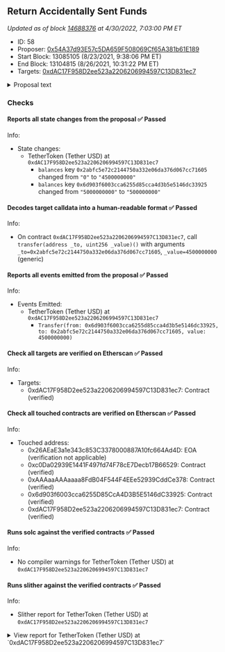 ## Return Accidentally Sent Funds

_Updated as of block [14688376](https://etherscan.io/block/14688376) at 4/30/2022, 7:03:00 PM ET_

- ID: 58
- Proposer: [0x54A37d93E57c5DA659F508069Cf65A381b61E189](https://etherscan.io/address/0x54A37d93E57c5DA659F508069Cf65A381b61E189)
- Start Block: 13085105 (8/23/2021, 9:38:06 PM ET)
- End Block: 13104815 (8/26/2021, 10:31:22 PM ET)
- Targets: [0xdAC17F958D2ee523a2206206994597C13D831ec7](https://etherscan.io/address/0xdAC17F958D2ee523a2206206994597C13D831ec7#code)

<details>
  <summary>Proposal text</summary>

> # Return Accidentally Sent Funds
> Previously we established a rule that every half year we send back funds that were accidentally sent to contracts managed by Compound governance ([proposal 37](https://compound.finance/governance/proposals/37)).
> 
> There was one request that meets the requirements: the [transaction](https://etherscan.io/tx/0xbfb32d43e5a4d9a5ebc18709697cbedb1c149b282e104ce2d38ded68a8d635c0) sent 5,000 USDT to the [cDAI](https://etherscan.io/address/0x5d3a536e4d6dbd6114cc1ead35777bab948e3643) contract, after the 10% penalty applied we are sending back 4,500 USDT
> 
> 
> Requests can be posted on the forum link below.
> 
> [Discussion](https://www.comp.xyz/t/implement-ctoken-sweeptoken-and-return-accidentally-sent-funds/1147/34)
</details>

### Checks
#### Reports all state changes from the proposal ✅ Passed
  




Info:
- State changes:
    - TetherToken (Tether USD) at `0xdAC17F958D2ee523a2206206994597C13D831ec7`
        - `balances` key `0x2abfc5e72c2144750a332e06da376d067cc71605` changed from `"0"` to `"4500000000"`
        - `balances` key `0x6d903f6003cca6255d85cca4d3b5e5146dc33925` changed from `"5000000000"` to `"500000000"`

#### Decodes target calldata into a human-readable format ✅ Passed
  




Info:
- On contract `0xdAC17F958D2ee523a2206206994597C13D831ec7`, call `transfer(address _to, uint256 _value)()` with arguments `_to=0x2abfc5e72c2144750a332e06da376d067cc71605`, `_value=4500000000` (generic)

#### Reports all events emitted from the proposal ✅ Passed
  




Info:
- Events Emitted:
    - TetherToken (Tether USD) at `0xdAC17F958D2ee523a2206206994597C13D831ec7`
        - `Transfer(from: 0x6d903f6003cca6255d85cca4d3b5e5146dc33925, to: 0x2abfc5e72c2144750a332e06da376d067cc71605, value: 4500000000)`

#### Check all targets are verified on Etherscan ✅ Passed
  




Info:
- Targets:
    - 0xdAC17F958D2ee523a2206206994597C13D831ec7: Contract (verified)

#### Check all touched contracts are verified on Etherscan ✅ Passed
  




Info:
- Touched address:
    - 0x26AEaE3a1e343c853C3378000887A10fc664Ad4D: EOA (verification not applicable)
    - 0xc0Da02939E1441F497fd74F78cE7Decb17B66529: Contract (verified)
    - 0xAAAaaAAAaaaa8FdB04F544F4EEe52939CddCe378: Contract (verified)
    - 0x6d903f6003cca6255D85CcA4D3B5E5146dC33925: Contract (verified)
    - 0xdAC17F958D2ee523a2206206994597C13D831ec7: Contract (verified)

#### Runs solc against the verified contracts ✅ Passed
  




Info:
- No compiler warnings for TetherToken (Tether USD) at `0xdAC17F958D2ee523a2206206994597C13D831ec7`

#### Runs slither against the verified contracts ✅ Passed
  




Info:
- Slither report for TetherToken (Tether USD) at `0xdAC17F958D2ee523a2206206994597C13D831ec7`

<details>
<summary>View report for TetherToken (Tether USD) at `0xdAC17F958D2ee523a2206206994597C13D831ec7`</summary>

```
[93m
UpgradedStandardToken (crytic-export/etherscan-contracts/0xdAC17F958D2ee523a2206206994597C13D831ec7-TetherToken.sol#303-309) has incorrect ERC20 function interface:StandardToken.transferFrom(address,address,uint256) (crytic-export/etherscan-contracts/0xdAC17F958D2ee523a2206206994597C13D831ec7-TetherToken.sol#167-188)
UpgradedStandardToken (crytic-export/etherscan-contracts/0xdAC17F958D2ee523a2206206994597C13D831ec7-TetherToken.sol#303-309) has incorrect ERC20 function interface:StandardToken.approve(address,uint256) (crytic-export/etherscan-contracts/0xdAC17F958D2ee523a2206206994597C13D831ec7-TetherToken.sol#195-205)
UpgradedStandardToken (crytic-export/etherscan-contracts/0xdAC17F958D2ee523a2206206994597C13D831ec7-TetherToken.sol#303-309) has incorrect ERC20 function interface:ERC20.transferFrom(address,address,uint256) (crytic-export/etherscan-contracts/0xdAC17F958D2ee523a2206206994597C13D831ec7-TetherToken.sol#91)
UpgradedStandardToken (crytic-export/etherscan-contracts/0xdAC17F958D2ee523a2206206994597C13D831ec7-TetherToken.sol#303-309) has incorrect ERC20 function interface:ERC20.approve(address,uint256) (crytic-export/etherscan-contracts/0xdAC17F958D2ee523a2206206994597C13D831ec7-TetherToken.sol#92)
UpgradedStandardToken (crytic-export/etherscan-contracts/0xdAC17F958D2ee523a2206206994597C13D831ec7-TetherToken.sol#303-309) has incorrect ERC20 function interface:ERC20Basic.transfer(address,uint256) (crytic-export/etherscan-contracts/0xdAC17F958D2ee523a2206206994597C13D831ec7-TetherToken.sol#81)
UpgradedStandardToken (crytic-export/etherscan-contracts/0xdAC17F958D2ee523a2206206994597C13D831ec7-TetherToken.sol#303-309) has incorrect ERC20 function interface:BasicToken.transfer(address,uint256) (crytic-export/etherscan-contracts/0xdAC17F958D2ee523a2206206994597C13D831ec7-TetherToken.sol#122-135)
TetherToken (crytic-export/etherscan-contracts/0xdAC17F958D2ee523a2206206994597C13D831ec7-TetherToken.sol#311-448) has incorrect ERC20 function interface:BasicToken.transfer(address,uint256) (crytic-export/etherscan-contracts/0xdAC17F958D2ee523a2206206994597C13D831ec7-TetherToken.sol#122-135)
TetherToken (crytic-export/etherscan-contracts/0xdAC17F958D2ee523a2206206994597C13D831ec7-TetherToken.sol#311-448) has incorrect ERC20 function interface:ERC20Basic.transfer(address,uint256) (crytic-export/etherscan-contracts/0xdAC17F958D2ee523a2206206994597C13D831ec7-TetherToken.sol#81)
TetherToken (crytic-export/etherscan-contracts/0xdAC17F958D2ee523a2206206994597C13D831ec7-TetherToken.sol#311-448) has incorrect ERC20 function interface:StandardToken.transferFrom(address,address,uint256) (crytic-export/etherscan-contracts/0xdAC17F958D2ee523a2206206994597C13D831ec7-TetherToken.sol#167-188)
TetherToken (crytic-export/etherscan-contracts/0xdAC17F958D2ee523a2206206994597C13D831ec7-TetherToken.sol#311-448) has incorrect ERC20 function interface:StandardToken.approve(address,uint256) (crytic-export/etherscan-contracts/0xdAC17F958D2ee523a2206206994597C13D831ec7-TetherToken.sol#195-205)
TetherToken (crytic-export/etherscan-contracts/0xdAC17F958D2ee523a2206206994597C13D831ec7-TetherToken.sol#311-448) has incorrect ERC20 function interface:ERC20.transferFrom(address,address,uint256) (crytic-export/etherscan-contracts/0xdAC17F958D2ee523a2206206994597C13D831ec7-TetherToken.sol#91)
TetherToken (crytic-export/etherscan-contracts/0xdAC17F958D2ee523a2206206994597C13D831ec7-TetherToken.sol#311-448) has incorrect ERC20 function interface:ERC20.approve(address,uint256) (crytic-export/etherscan-contracts/0xdAC17F958D2ee523a2206206994597C13D831ec7-TetherToken.sol#92)
TetherToken (crytic-export/etherscan-contracts/0xdAC17F958D2ee523a2206206994597C13D831ec7-TetherToken.sol#311-448) has incorrect ERC20 function interface:TetherToken.transfer(address,uint256) (crytic-export/etherscan-contracts/0xdAC17F958D2ee523a2206206994597C13D831ec7-TetherToken.sol#336-343)
TetherToken (crytic-export/etherscan-contracts/0xdAC17F958D2ee523a2206206994597C13D831ec7-TetherToken.sol#311-448) has incorrect ERC20 function interface:TetherToken.transferFrom(address,address,uint256) (crytic-export/etherscan-contracts/0xdAC17F958D2ee523a2206206994597C13D831ec7-TetherToken.sol#346-353)
TetherToken (crytic-export/etherscan-contracts/0xdAC17F958D2ee523a2206206994597C13D831ec7-TetherToken.sol#311-448) has incorrect ERC20 function interface:TetherToken.approve(address,uint256) (crytic-export/etherscan-contracts/0xdAC17F958D2ee523a2206206994597C13D831ec7-TetherToken.sol#365-371)
Reference: https://github.com/crytic/slither/wiki/Detector-Documentation#incorrect-erc20-interface[0m
[92m
Ownable.transferOwnership(address) (crytic-export/etherscan-contracts/0xdAC17F958D2ee523a2206206994597C13D831ec7-TetherToken.sol#64-68) should emit an event for: 
	- owner = newOwner (crytic-export/etherscan-contracts/0xdAC17F958D2ee523a2206206994597C13D831ec7-TetherToken.sol#66) 
Reference: https://github.com/crytic/slither/wiki/Detector-Documentation#missing-events-access-control[0m
[92m
TetherToken.deprecate(address)._upgradedAddress (crytic-export/etherscan-contracts/0xdAC17F958D2ee523a2206206994597C13D831ec7-TetherToken.sol#383) lacks a zero-check on :
		- upgradedAddress = _upgradedAddress (crytic-export/etherscan-contracts/0xdAC17F958D2ee523a2206206994597C13D831ec7-TetherToken.sol#385)
Reference: https://github.com/crytic/slither/wiki/Detector-Documentation#missing-zero-address-validation[0m
[92m
Pragma version^0.4.17 (crytic-export/etherscan-contracts/0xdAC17F958D2ee523a2206206994597C13D831ec7-TetherToken.sol#1) allows old versions
solc-0.4.18 is not recommended for deployment
Reference: https://github.com/crytic/slither/wiki/Detector-Documentation#incorrect-versions-of-solidity[0m
[92m
Variable ERC20Basic._totalSupply (crytic-export/etherscan-contracts/0xdAC17F958D2ee523a2206206994597C13D831ec7-TetherToken.sol#78) is not in mixedCase
Parameter BasicToken.transfer(address,uint256)._to (crytic-export/etherscan-contracts/0xdAC17F958D2ee523a2206206994597C13D831ec7-TetherToken.sol#122) is not in mixedCase
Parameter BasicToken.transfer(address,uint256)._value (crytic-export/etherscan-contracts/0xdAC17F958D2ee523a2206206994597C13D831ec7-TetherToken.sol#122) is not in mixedCase
Parameter BasicToken.balanceOf(address)._owner (crytic-export/etherscan-contracts/0xdAC17F958D2ee523a2206206994597C13D831ec7-TetherToken.sol#142) is not in mixedCase
Parameter StandardToken.transferFrom(address,address,uint256)._from (crytic-export/etherscan-contracts/0xdAC17F958D2ee523a2206206994597C13D831ec7-TetherToken.sol#167) is not in mixedCase
Parameter StandardToken.transferFrom(address,address,uint256)._to (crytic-export/etherscan-contracts/0xdAC17F958D2ee523a2206206994597C13D831ec7-TetherToken.sol#167) is not in mixedCase
Parameter StandardToken.transferFrom(address,address,uint256)._value (crytic-export/etherscan-contracts/0xdAC17F958D2ee523a2206206994597C13D831ec7-TetherToken.sol#167) is not in mixedCase
Parameter StandardToken.approve(address,uint256)._spender (crytic-export/etherscan-contracts/0xdAC17F958D2ee523a2206206994597C13D831ec7-TetherToken.sol#195) is not in mixedCase
Parameter StandardToken.approve(address,uint256)._value (crytic-export/etherscan-contracts/0xdAC17F958D2ee523a2206206994597C13D831ec7-TetherToken.sol#195) is not in mixedCase
Parameter StandardToken.allowance(address,address)._owner (crytic-export/etherscan-contracts/0xdAC17F958D2ee523a2206206994597C13D831ec7-TetherToken.sol#213) is not in mixedCase
Parameter StandardToken.allowance(address,address)._spender (crytic-export/etherscan-contracts/0xdAC17F958D2ee523a2206206994597C13D831ec7-TetherToken.sol#213) is not in mixedCase
Parameter BlackList.getBlackListStatus(address)._maker (crytic-export/etherscan-contracts/0xdAC17F958D2ee523a2206206994597C13D831ec7-TetherToken.sol#267) is not in mixedCase
Parameter BlackList.addBlackList(address)._evilUser (crytic-export/etherscan-contracts/0xdAC17F958D2ee523a2206206994597C13D831ec7-TetherToken.sol#277) is not in mixedCase
Parameter BlackList.removeBlackList(address)._clearedUser (crytic-export/etherscan-contracts/0xdAC17F958D2ee523a2206206994597C13D831ec7-TetherToken.sol#282) is not in mixedCase
Parameter BlackList.destroyBlackFunds(address)._blackListedUser (crytic-export/etherscan-contracts/0xdAC17F958D2ee523a2206206994597C13D831ec7-TetherToken.sol#287) is not in mixedCase
Parameter TetherToken.transfer(address,uint256)._to (crytic-export/etherscan-contracts/0xdAC17F958D2ee523a2206206994597C13D831ec7-TetherToken.sol#336) is not in mixedCase
Parameter TetherToken.transfer(address,uint256)._value (crytic-export/etherscan-contracts/0xdAC17F958D2ee523a2206206994597C13D831ec7-TetherToken.sol#336) is not in mixedCase
Parameter TetherToken.transferFrom(address,address,uint256)._from (crytic-export/etherscan-contracts/0xdAC17F958D2ee523a2206206994597C13D831ec7-TetherToken.sol#346) is not in mixedCase
Parameter TetherToken.transferFrom(address,address,uint256)._to (crytic-export/etherscan-contracts/0xdAC17F958D2ee523a2206206994597C13D831ec7-TetherToken.sol#346) is not in mixedCase
Parameter TetherToken.transferFrom(address,address,uint256)._value (crytic-export/etherscan-contracts/0xdAC17F958D2ee523a2206206994597C13D831ec7-TetherToken.sol#346) is not in mixedCase
Parameter TetherToken.approve(address,uint256)._spender (crytic-export/etherscan-contracts/0xdAC17F958D2ee523a2206206994597C13D831ec7-TetherToken.sol#365) is not in mixedCase
Parameter TetherToken.approve(address,uint256)._value (crytic-export/etherscan-contracts/0xdAC17F958D2ee523a2206206994597C13D831ec7-TetherToken.sol#365) is not in mixedCase
Parameter TetherToken.allowance(address,address)._owner (crytic-export/etherscan-contracts/0xdAC17F958D2ee523a2206206994597C13D831ec7-TetherToken.sol#374) is not in mixedCase
Parameter TetherToken.allowance(address,address)._spender (crytic-export/etherscan-contracts/0xdAC17F958D2ee523a2206206994597C13D831ec7-TetherToken.sol#374) is not in mixedCase
Parameter TetherToken.deprecate(address)._upgradedAddress (crytic-export/etherscan-contracts/0xdAC17F958D2ee523a2206206994597C13D831ec7-TetherToken.sol#383) is not in mixedCase
Reference: https://github.com/crytic/slither/wiki/Detector-Documentation#conformance-to-solidity-naming-conventions[0m
[92m
UpgradedStandardToken (crytic-export/etherscan-contracts/0xdAC17F958D2ee523a2206206994597C13D831ec7-TetherToken.sol#303-309) does not implement functions:
	- UpgradedStandardToken.approveByLegacy(address,address,uint256) (crytic-export/etherscan-contracts/0xdAC17F958D2ee523a2206206994597C13D831ec7-TetherToken.sol#308)
	- ERC20Basic.totalSupply() (crytic-export/etherscan-contracts/0xdAC17F958D2ee523a2206206994597C13D831ec7-TetherToken.sol#79)
	- UpgradedStandardToken.transferByLegacy(address,address,uint256) (crytic-export/etherscan-contracts/0xdAC17F958D2ee523a2206206994597C13D831ec7-TetherToken.sol#306)
	- UpgradedStandardToken.transferFromByLegacy(address,address,address,uint256) (crytic-export/etherscan-contracts/0xdAC17F958D2ee523a2206206994597C13D831ec7-TetherToken.sol#307)
Reference: https://github.com/crytic/slither/wiki/Detector-Documentation#unimplemented-functions[0m
[92m
transferOwnership(address) should be declared external:
	- Ownable.transferOwnership(address) (crytic-export/etherscan-contracts/0xdAC17F958D2ee523a2206206994597C13D831ec7-TetherToken.sol#64-68)
totalSupply() should be declared external:
	- ERC20Basic.totalSupply() (crytic-export/etherscan-contracts/0xdAC17F958D2ee523a2206206994597C13D831ec7-TetherToken.sol#79)
	- TetherToken.totalSupply() (crytic-export/etherscan-contracts/0xdAC17F958D2ee523a2206206994597C13D831ec7-TetherToken.sol#390-396)
pause() should be declared external:
	- Pausable.pause() (crytic-export/etherscan-contracts/0xdAC17F958D2ee523a2206206994597C13D831ec7-TetherToken.sol#250-253)
unpause() should be declared external:
	- Pausable.unpause() (crytic-export/etherscan-contracts/0xdAC17F958D2ee523a2206206994597C13D831ec7-TetherToken.sol#258-261)
addBlackList(address) should be declared external:
	- BlackList.addBlackList(address) (crytic-export/etherscan-contracts/0xdAC17F958D2ee523a2206206994597C13D831ec7-TetherToken.sol#277-280)
removeBlackList(address) should be declared external:
	- BlackList.removeBlackList(address) (crytic-export/etherscan-contracts/0xdAC17F958D2ee523a2206206994597C13D831ec7-TetherToken.sol#282-285)
destroyBlackFunds(address) should be declared external:
	- BlackList.destroyBlackFunds(address) (crytic-export/etherscan-contracts/0xdAC17F958D2ee523a2206206994597C13D831ec7-TetherToken.sol#287-293)
transferByLegacy(address,address,uint256) should be declared external:
	- UpgradedStandardToken.transferByLegacy(address,address,uint256) (crytic-export/etherscan-contracts/0xdAC17F958D2ee523a2206206994597C13D831ec7-TetherToken.sol#306)
transferFromByLegacy(address,address,address,uint256) should be declared external:
	- UpgradedStandardToken.transferFromByLegacy(address,address,address,uint256) (crytic-export/etherscan-contracts/0xdAC17F958D2ee523a2206206994597C13D831ec7-TetherToken.sol#307)
approveByLegacy(address,address,uint256) should be declared external:
	- UpgradedStandardToken.approveByLegacy(address,address,uint256) (crytic-export/etherscan-contracts/0xdAC17F958D2ee523a2206206994597C13D831ec7-TetherToken.sol#308)
deprecate(address) should be declared external:
	- TetherToken.deprecate(address) (crytic-export/etherscan-contracts/0xdAC17F958D2ee523a2206206994597C13D831ec7-TetherToken.sol#383-387)
issue(uint256) should be declared external:
	- TetherToken.issue(uint256) (crytic-export/etherscan-contracts/0xdAC17F958D2ee523a2206206994597C13D831ec7-TetherToken.sol#402-409)
redeem(uint256) should be declared external:
	- TetherToken.redeem(uint256) (crytic-export/etherscan-contracts/0xdAC17F958D2ee523a2206206994597C13D831ec7-TetherToken.sol#416-423)
setParams(uint256,uint256) should be declared external:
	- TetherToken.setParams(uint256,uint256) (crytic-export/etherscan-contracts/0xdAC17F958D2ee523a2206206994597C13D831ec7-TetherToken.sol#425-434)
Reference: https://github.com/crytic/slither/wiki/Detector-Documentation#public-function-that-could-be-declared-external[0m
0xdAC17F958D2ee523a2206206994597C13D831ec7 analyzed (10 contracts with 78 detectors), 59 result(s) found
```

</details>


